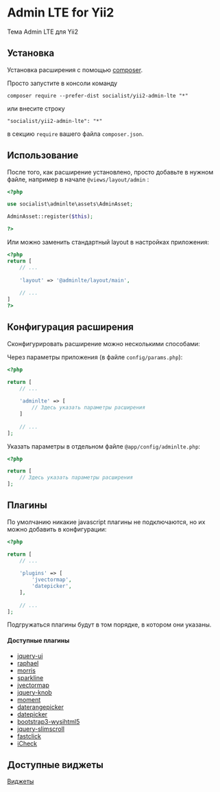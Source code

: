 Admin LTE for Yii2
==================
Тема Admin LTE для Yii2

Установка
------------

Установка расширения с помощью [composer](http://getcomposer.org/download/).

Просто запустите в консоли команду

```
composer require --prefer-dist socialist/yii2-admin-lte "*"
```

или внесите строку

```
"socialist/yii2-admin-lte": "*"
```

в секцию `require` вашего файла `composer.json`.


Использование
-----

После того, как расширение установлено, просто добавьте в нужном файле, например в начале `@views/layout/admin`  :

```php
<?php

use socialist\adminlte\assets\AdminAsset;

AdminAsset::register($this);

?>
```

Или можно заменить стандартный layout в настройках приложения:

```php
<?php
return [
    // ...
    
    'layout' => '@adminlte/layout/main',
    
    // ...
]
?>
```

Конфигурация расширения
-----------

Сконфигурировать расширение можно несколькими способами:

Через параметры приложения (в файле ``` config/params.php ```):
```php
<?php

return [
    // ...
    
    'adminlte' => [
        // Здесь указать параметры расширения
    ]
    
    // ...
];
```

Указать параметры в отдельном файле ``` @app/config/adminlte.php ```:

```php
<?php

return [
    // Здесь указать параметры расширения
];
```

Плагины
------

По умолчанию никакие javascript плагины не подключаются, но их можно добавить в конфигурации:

```php
<?php

return [
    // ...
    
    'plugins' => [
        'jvectormap',
        'datepicker',
    ],
    
    // ...
];
```

Подгружаться плагины будут в том порядке, в котором они указаны.

#### Доступные плагины ####

+ [jquery-ui](https://jqueryui.com/)
+ [raphael](http://raphaeljs.com/)
+ [morris](http://morrisjs.github.io/morris.js/)
+ [sparkline](http://omnipotent.net/jquery.sparkline/)
+ [jvectormap](http://jvectormap.com/)
+ [jquery-knob](https://github.com/aterrien/jQuery-Knob)
+ [moment](http://momentjs.com/)
+ [daterangepicker](https://github.com/dangrossman/bootstrap-daterangepicker)
+ [datepicker](https://github.com/eternicode/bootstrap-datepicker)
+ [bootstrap3-wysihtml5](https://github.com/schnawel007/bootstrap3-wysihtml5)
+ [jquery-slimscroll](http://rocha.la/jQuery-slimScroll)
+ [fastclick](https://github.com/ftlabs/fastclick)
+ [iCheck](https://github.com/fronteed/iCheck)


Доступные виджеты
-----------------

[Виджеты](https://github.com/socialist/yii2-admin-lte/blob/master/docs/ru/widgets.md)

